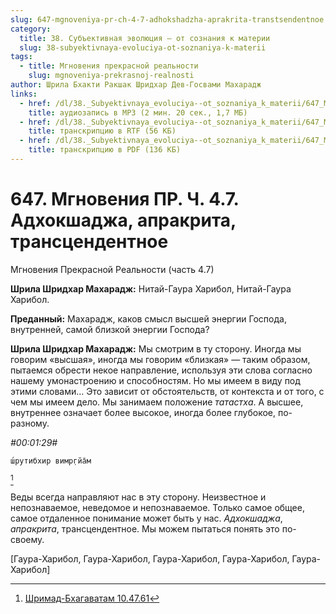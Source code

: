 ```yaml
---
slug: 647-mgnoveniya-pr-ch-4-7-adhokshadzha-aprakrita-transtsendentnoe
category:
  title: 38. Субъективная эволюция — от сознания к материи
  slug: 38-subyektivnaya-evoluciya-ot-soznaniya-k-materii
tags:
  - title: Мгновения прекрасной реальности
    slug: mgnoveniya-prekrasnoj-realnosti
author: Шрила Бхакти Ракшак Шридхар Дев-Госвами Махарадж
links:
  - href: /dl/38._Subyektivnaya_evoluciya--ot_soznaniya_k_materii/647_MgnoveniyaPR_4.7_SridharMj_Adhokshadja_aprakrita_transcendentnoe.mp3
    title: аудиозапись в MP3 (2 мин. 20 сек., 1,7 МБ)
  - href: /dl/38._Subyektivnaya_evoluciya--ot_soznaniya_k_materii/647_MgnoveniyaPR_4.7_SridharMj_Adhokshadja_aprakrita_transcendentnoe.rtf
    title: транскрипцию в RTF (56 КБ)
  - href: /dl/38._Subyektivnaya_evoluciya--ot_soznaniya_k_materii/647_MgnoveniyaPR_4.7_SridharMj_Adhokshadja_aprakrita_transcendentnoe.pdf
    title: транскрипцию в PDF (136 КБ)
---
```


# 647. Мгновения ПР. Ч. 4.7. Адхокшаджа, апракрита, трансцендентное

Мгновения Прекрасной Реальности (часть 4.7)

**Шрила Шридхар Махарадж:** Нитай-Гаура Харибол, Нитай-Гаура Харибол.

**Преданный:** Махарадж, каков смысл высшей энергии Господа, внутренней, самой близкой энергии Господа?

**Шрила Шридхар Махарадж:** Мы смотрим в ту сторону. Иногда мы говорим «высшая», иногда мы говорим «близкая» — таким образом, пытаемся обрести некое направление, используя эти слова согласно нашему умонастроению и способностям. Но мы имеем в виду под этими словами… Это зависит от обстоятельств, от контекста и от того, с чем мы имеем дело. Мы занимаем положение *татастха*. А высшее, внутреннее означает более высокое, иногда более глубокое, по-разному.

*#00:01:29#*

    ш́рутибхир вимр̣гйа̄м
[^_ftn1]

Веды всегда направляют нас в эту сторону. Неизвестное и непознаваемое, неведомое и непознаваемое. Только самое общее, самое отдаленное понимание может быть у нас. *Адхокшаджа*, *апракрита*, трансцендентное. Мы можем пытаться понять это по-своему.

[Гаура-Харибол, Гаура-Харибол, Гаура-Харибол, Гаура-Харибол, Гаура-Харибол]



[^_ftn1]: [Шримад-Бхагаватам 10.47.61](../notes/shrimad-bhagavatam/shrimad-bhagavatam-10-47-61.md)
